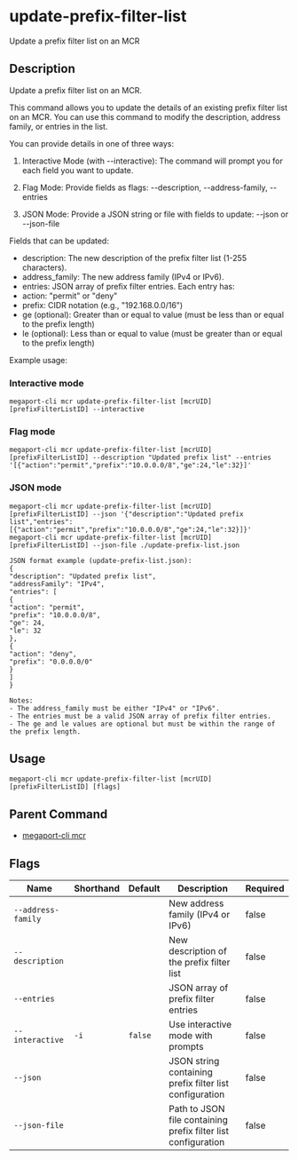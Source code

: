 # update-prefix-filter-list

Update a prefix filter list on an MCR

## Description

Update a prefix filter list on an MCR.

This command allows you to update the details of an existing prefix filter list on an MCR.
You can use this command to modify the description, address family, or entries in the list.

You can provide details in one of three ways:

1. Interactive Mode (with --interactive):
The command will prompt you for each field you want to update.

2. Flag Mode:
Provide fields as flags:
--description, --address-family, --entries

3. JSON Mode:
Provide a JSON string or file with fields to update:
--json <json-string> or --json-file <path>

Fields that can be updated:
- description: The new description of the prefix filter list (1-255 characters).
- address_family: The new address family (IPv4 or IPv6).
- entries: JSON array of prefix filter entries. Each entry has:
- action: "permit" or "deny"
- prefix: CIDR notation (e.g., "192.168.0.0/16")
- ge (optional): Greater than or equal to value (must be less than or equal to the prefix length)
- le (optional): Less than or equal to value (must be greater than or equal to the prefix length)

Example usage:

### Interactive mode
```
megaport-cli mcr update-prefix-filter-list [mcrUID] [prefixFilterListID] --interactive

```
### Flag mode
```
megaport-cli mcr update-prefix-filter-list [mcrUID] [prefixFilterListID] --description "Updated prefix list" --entries '[{"action":"permit","prefix":"10.0.0.0/8","ge":24,"le":32}]'

```
### JSON mode
```
megaport-cli mcr update-prefix-filter-list [mcrUID] [prefixFilterListID] --json '{"description":"Updated prefix list","entries":[{"action":"permit","prefix":"10.0.0.0/8","ge":24,"le":32}]}'
megaport-cli mcr update-prefix-filter-list [mcrUID] [prefixFilterListID] --json-file ./update-prefix-list.json

JSON format example (update-prefix-list.json):
{
"description": "Updated prefix list",
"addressFamily": "IPv4",
"entries": [
{
"action": "permit",
"prefix": "10.0.0.0/8",
"ge": 24,
"le": 32
},
{
"action": "deny",
"prefix": "0.0.0.0/0"
}
]
}

Notes:
- The address_family must be either "IPv4" or "IPv6".
- The entries must be a valid JSON array of prefix filter entries.
- The ge and le values are optional but must be within the range of the prefix length.

```


## Usage

```
megaport-cli mcr update-prefix-filter-list [mcrUID] [prefixFilterListID] [flags]
```



## Parent Command

* [megaport-cli mcr](megaport-cli_mcr.md)




## Flags

| Name | Shorthand | Default | Description | Required |
|------|-----------|---------|-------------|----------|
| `--address-family` |  |  | New address family (IPv4 or IPv6) | false |
| `--description` |  |  | New description of the prefix filter list | false |
| `--entries` |  |  | JSON array of prefix filter entries | false |
| `--interactive` | `-i` | `false` | Use interactive mode with prompts | false |
| `--json` |  |  | JSON string containing prefix filter list configuration | false |
| `--json-file` |  |  | Path to JSON file containing prefix filter list configuration | false |



